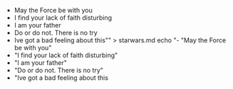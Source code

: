 - May the Force be with you
- I find your lack of faith disturbing
- I am your father
- Do or do not. There is no try
- Ive got a bad feeling about this"" > starwars.md
echo "- "May the Force be with you"
- "I find your lack of faith disturbing"
- "I am your father"
- "Do or do not. There is no try"
- "Ive got a bad feeling about this
